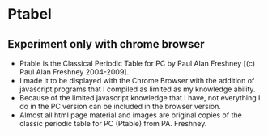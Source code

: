 # Ptabel
## Experiment only with chrome browser

- Ptable is the Classical Periodic Table for PC by Paul Alan Freshney [(c) Paul Alan Freshney 2004-2009].
- I made it to be displayed with the Chrome Browser with the addition of javascript programs that I compiled as limited as my knowledge ability.
- Because of the limited javascript knowledge that I have, not everything I do in the PC version can be included in the browser version.
- Almost all html page material and images are original copies of the classic periodic table for PC (Ptable) from PA. Freshney.
